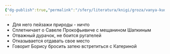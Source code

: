 ```yaml
---
{"dg-publish":true,"permalink":"/sfery/literatura/knigi/groza/vanya-kudryash/","tags":["book"]}
---
```


- Для него пейзажи природы - ничто
- Сплетничает о Савеле Прокофьивиче с мещанином Шапкиным
- Отважный дурачок, не боится ругателей 
- Отказывается отдавать свое место 
- Говорит Борису бросить затею встретиться с Катериной 